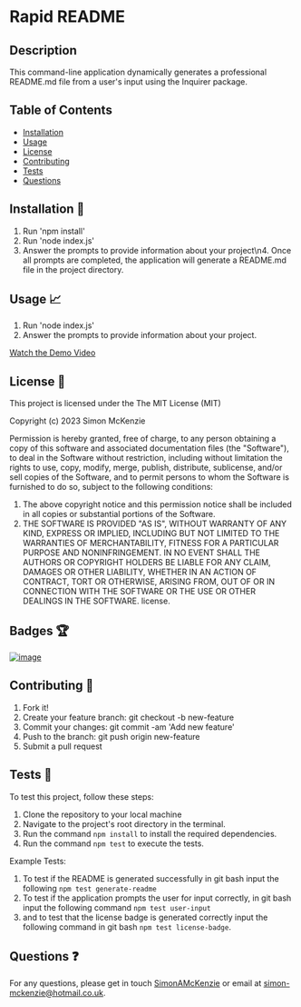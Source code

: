 # Rapid README

## Description
This command-line application dynamically generates a professional README.md file from a user's input using the Inquirer package.

## Table of Contents
- [Installation](#installation)
- [Usage](#usage)
- [License](#license)
- [Contributing](#contributing)
- [Tests](#tests)
- [Questions](#questions)

## Installation 🔌
1. Run 'npm install'
2. Run 'node index.js'
3. Answer the prompts to provide information about your project\n4. Once all prompts are completed, the application will generate a README.md file in the project directory.

## Usage 📈

1. Run 'node index.js'
2. Answer the prompts to provide information about your project.

[Watch the Demo Video](https://www.youtube.com/watch?v=vHjyr-ZdEhU)

## License 🪪

This project is licensed under the The MIT License (MIT)

Copyright (c) 2023 Simon McKenzie 

Permission is hereby granted, free of charge, to any person obtaining a copy of this software and associated documentation files (the "Software"), to deal in the Software without restriction, including without limitation the rights to use, copy, modify, merge, publish, distribute, sublicense, and/or sell copies of the Software, and to permit persons to whom the Software is furnished to do so, subject to the following conditions: 

1. The above copyright notice and this permission notice shall be included in all copies or substantial portions of the Software. 
2. THE SOFTWARE IS PROVIDED "AS IS", WITHOUT WARRANTY OF ANY KIND, EXPRESS OR IMPLIED, INCLUDING BUT NOT LIMITED TO THE WARRANTIES OF MERCHANTABILITY, FITNESS FOR A PARTICULAR PURPOSE AND NONINFRINGEMENT. IN NO EVENT SHALL THE AUTHORS OR COPYRIGHT HOLDERS BE LIABLE FOR ANY CLAIM, DAMAGES OR OTHER LIABILITY, WHETHER IN AN ACTION OF CONTRACT, TORT OR OTHERWISE, ARISING FROM, OUT OF OR IN CONNECTION WITH THE SOFTWARE OR THE USE OR OTHER DEALINGS IN THE SOFTWARE. license.

## Badges 🏆

[![image](https://img.shields.io/badge/License-MIT-green.svg)](https://opensource.org/licenses/MIT)

## Contributing 🤝

1. Fork it!
2. Create your feature branch: git checkout -b new-feature
3. Commit your changes: git commit -am 'Add new feature'
4. Push to the branch: git push origin new-feature
5. Submit a pull request

## Tests 🧪

To test this project, follow these steps:

1. Clone the repository to your local machine
2. Navigate to the project's root directory in the terminal.
3. Run the command `npm install` to install the required dependencies.
4. Run the command `npm test` to execute the tests.

Example Tests:

1. To test if the README is generated successfully in git bash input the following `npm test generate-readme`
2. To test if the application prompts the user for input correctly, in git bash input the following command `npm test user-input`
3. and to test that the license badge is generated correctly input the following command in git bash `npm test license-badge`.

## Questions ❓
For any questions, please get in touch [SimonAMcKenzie](https://github.com/SimonAMcKenzie) or email at simon-mckenzie@hotmail.co.uk.
